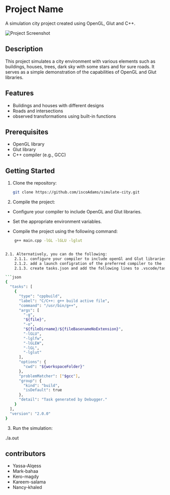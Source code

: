 # Project Name

A simulation city project created using OpenGL, Glut and C++.

![Project Screenshot](screenshot.jpg)

## Description

This project simulates a city environment with various elements such as buildings, houses, trees, dark sky with some stars and for sure roads. It serves as a simple demonstration of the capabilities of OpenGL and Glut libraries.

## Features

- Buildings and houses with different designs
- Roads and intersections
- observed transformations using built-in functions

## Prerequisites

- OpenGL library
- Glut library
- C++ compiler (e.g., GCC)

## Getting Started

1. Clone the repository:

   ```bash
   git clone https://github.com/iscoAdams/simulate-city.git

   ```

2. Compile the project:

- Configure your compiler to include OpenGL and Glut libraries.

- Set the appropriate environment variables.

- Compile the project using the following command:

````bash
    g++ main.cpp -lGL -lGLU -lglut


2.1. Alternatively, you can do the following:
    2.1.1. configure your compiler to include openGl and Glut libraries, in my case i used apt-get to install the necessary libraries.
    2.1.2. add a launch configration of the preferred compiler to the .vscode/launch.json file:
    2.1.3. create tasks.json and add the following lines to .vscode/tasks.json file:

```json
{
  "tasks": [
    {
      "type": "cppbuild",
      "label": "C/C++: g++ build active file",
      "command": "/usr/bin/g++",
      "args": [
        "-g",
        "${file}",
        "-o",
        "${fileDirname}/${fileBasenameNoExtension}",
        "-lGLU",
        "-lglfw",
        "-lGLEW",
        "-lGL",
        "-lglut"
      ],
      "options": {
        "cwd": "${workspaceFolder}"
      },
      "problemMatcher": ["$gcc"],
      "group": {
        "kind": "build",
        "isDefault": true
      },
      "detail": "Task generated by Debugger."
    }
  ],
  "version": "2.0.0"
}
````

3. Run the simulation:

./a.out

## contributors

- Yassa-Alqess
- Mark-bahaa
- Kero-magdy
- Kareem-salama
- Nancy-khaled
